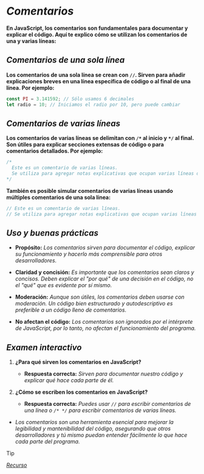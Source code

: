 <!-- Autor: Daniel Benjamin Perez Morales -->
<!-- GitHub: https://github.com/D4nitrix13 -->
<!-- GitLab: https://gitlab.com/D4nitrix13 -->
<!-- Correo electrónico: danielperezdev@proton.me -->

# ***Comentarios***

**En JavaScript, los comentarios son fundamentales para documentar y explicar el código. Aquí te explico cómo se utilizan los comentarios de una y varias líneas:**

## ***Comentarios de una sola línea***

**Los comentarios de una sola línea se crean con `//`. Sirven para añadir explicaciones breves en una línea específica de código o al final de una línea. Por ejemplo:**

```javascript
const PI = 3.141592; // Sólo usamos 6 decimales
let radio = 10; // Iniciamos el radio por 10, pero puede cambiar
```

## ***Comentarios de varias líneas***

**Los comentarios de varias líneas se delimitan con `/*` al inicio y `*/` al final. Son útiles para explicar secciones extensas de código o para comentarios detallados. Por ejemplo:**

```javascript
/*
  Este es un comentario de varias líneas.
  Se utiliza para agregar notas explicativas que ocupan varias líneas de código.
*/
```

**También es posible simular comentarios de varias líneas usando múltiples comentarios de una sola línea:**

```javascript
// Este es un comentario de varias líneas.
// Se utiliza para agregar notas explicativas que ocupan varias líneas de código.
```

## ***Uso y buenas prácticas***

- **Propósito:** *Los comentarios sirven para documentar el código, explicar su funcionamiento y hacerlo más comprensible para otros desarrolladores.*
  
- **Claridad y concisión:** *Es importante que los comentarios sean claros y concisos. Deben explicar el "por qué" de una decisión en el código, no el "qué" que es evidente por sí mismo.*

- **Moderación:** *Aunque son útiles, los comentarios deben usarse con moderación. Un código bien estructurado y autodescriptivo es preferible a un código lleno de comentarios.*

- **No afectan el código:** *Los comentarios son ignorados por el intérprete de JavaScript, por lo tanto, no afectan el funcionamiento del programa.*

## ***Examen interactivo***

1. **¿Para qué sirven los comentarios en JavaScript?**
   - **Respuesta correcta:** *Sirven para documentar nuestro código y explicar qué hace cada parte de él.*

2. **¿Cómo se escriben los comentarios en JavaScript?**
   - **Respuesta correcta:** *Puedes usar `//` para escribir comentarios de una línea o `/* */` para escribir comentarios de varias líneas.*

- *Los comentarios son una herramienta esencial para mejorar la legibilidad y mantenibilidad del código, asegurando que otros desarrolladores y tú mismo puedan entender fácilmente lo que hace cada parte del programa.*

> [!TIP]
> *[Recurso](https://www.aprendejavascript.dev/clase/introduccion/comentarios "https://www.aprendejavascript.dev/clase/introduccion/comentarios")*
